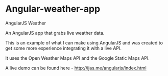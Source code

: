 # Angular-weather-app

AngularJS Weather

An AngularJS app that grabs live weather data.

This is an example of what I can make using AngularJS and was created to get some more experience integrating it with a live API.

It uses the Open Weather Maps API and the Google Static Maps API.

A live demo can be found here - http://ijas.me/angularjs/index.html
